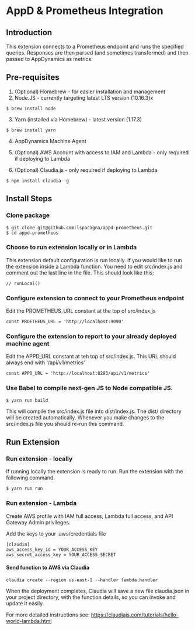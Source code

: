 # AppD &amp; Prometheus Integration

## Introduction

This extension connects to a Prometheus endpoint and runs the specified queries.
Responses are then parsed (and sometimes transformed) and then passed to AppDynamics as metrics.

## Pre-requisites

1. (Optional) Homebrew - for easier installation and management
2. Node.JS - currently targeting latest LTS version (10.16.3)x

```
$ brew install node
```

3. Yarn (installed via Homebrew) - latest version (1.17.3)

```
$ brew install yarn
```

4. AppDynamics Machine Agent

4. (Optional) AWS Account with access to IAM and Lambda - only required if deploying to Lambda

5. (Optional) Claudia.js - only required if deploying to Lambda

```
$ npm install claudia -g
```

## Install Steps

### Clone package

```
$ git clone git@github.com:lspacagna/appd-prometheus.git
$ cd appd-prometheus
```
### Choose to run extension locally or in Lambda

This extension default configuration is run locally. If you would like to run the
extension inside a Lambda function. You need to edit src/index.js and comment
out the last line in the file. This should look like this:

```
// runLocal()
```

### Configure extension to connect to your Prometheus endpoint

Edit the PROMETHEUS_URL constant at the top of src/index.js

```
const PROETHEUS_URL = 'http://localhost:9090'
```
### Configure the extension to report to your already deployed machine agent

Edit the APPD_URL constant at teh top of src/index.js. This URL should always end with
'/api/v1/metrics'

```
const APPD_URL = 'http://localhost:8293/api/v1/metrics'
```

### Use Babel to compile next-gen JS to Node compatible JS.

```
$ yarn run build
```

This will compile the src/index.js file into dist/index.js. The dist/ directory
will be created automatically. Whenever you make changes to the src/index.js
file you should re-run this command.

## Run Extension

### Run extension - locally
If running locally the extension is ready to run. Run the extension with the
following command.

```
$ yarn run run
```

### Run extension - Lambda

Create AWS profile with IAM full access, Lambda full access, and API Gateway
Admin privileges.

Add the keys to your .aws/credentials file

```
[claudia]
aws_access_key_id = YOUR_ACCESS_KEY
aws_secret_access_key = YOUR_ACCESS_SECRET
```

#### Send function to AWS via Claudia

```
claudia create --region us-east-1 --handler lambda.handler
```

When the deployment completes, Claudia will save a new file claudia.json in
your project directory, with the function details, so you can invoke and
update it easily.

For more detailed instructions see: https://claudiajs.com/tutorials/hello-world-lambda.html
